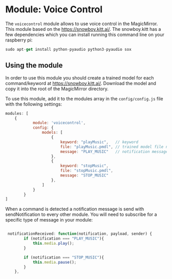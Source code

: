 # Module: Voice Control 
The `voicecontrol` module allows to use voice control in the MagicMirror.
This module based on the https://snowboy.kitt.ai/. The snowboy.kitt has a few dependencies which you can install running this command line on your raspberry pi:

````javascript
sudo apt-get install python-pyaudio python3-pyaudio sox
````


## Using the module

In order to use this module you should create a trained model for each command/keyword at https://snowboy.kitt.ai/. 
Download the model and copy it into the root of the MagicMirror directory.


To use this module, add it to the modules array in the `config/config.js` file with the following settings:
````javascript
modules: [
	{
			module: 'voicecontrol',
			config: {
				models: [
					{
						keyword: "playMusic",   // keyword 
						file: "playMusic.pmdl", // trained model file name
						message: "PLAY_MUSIC"   // notification message that's broadcast in the MagicMirror app
					},
					{
						keyword: "stopMusic",
						file: "stopMusic.pmdl",
						message: "STOP_MUSIC"
					},
				]
			}
		}
]
````

When a command is detected a notification message is send with sendNotification to every other module. You will need to subscribe for a specific type of message in your module:

````javascript

 notificationReceived: function(notification, payload, sender) {
		if (notification === "PLAY_MUSIC"){
			this.media.play();
		}

        if (notification === "STOP_MUSIC"){
			this.media.pause();
		}
	},

````
